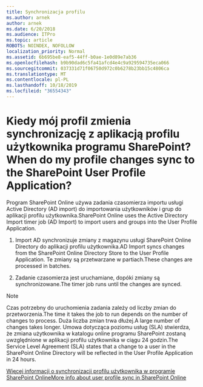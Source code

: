 ```yaml
---
title: Synchronizacja profilu
ms.author: arnek
author: arnek
ms.date: 6/20/2018
ms.audience: ITPro
ms.topic: article
ROBOTS: NOINDEX, NOFOLLOW
localization_priority: Normal
ms.assetid: 6b695be8-eaf5-44ff-b0ae-1e0d89e7ab36
ms.openlocfilehash: b9b90dad6c5fa41afcd4e4c9a929594735eca066
ms.sourcegitcommit: 037331d71f06750d972c0b6278b23bb15c4806ca
ms.translationtype: MT
ms.contentlocale: pl-PL
ms.lasthandoff: 10/18/2019
ms.locfileid: "36554343"
---
```

# <a name="when-do-my-profile-changes-sync-to-the-sharepoint-user-profile-application"></a><span data-ttu-id="f65d9-102">Kiedy mój profil zmienia synchronizację z aplikacją profilu użytkownika programu SharePoint?</span><span class="sxs-lookup"><span data-stu-id="f65d9-102">When do my profile changes sync to the SharePoint User Profile Application?</span></span>

<span data-ttu-id="f65d9-103">Program SharePoint Online używa zadania czasomierza importu usługi Active Directory (AD import) do importowania użytkowników i grup do aplikacji profilu użytkownika.</span><span class="sxs-lookup"><span data-stu-id="f65d9-103">SharePoint Online uses the Active Directory Import timer job (AD Import) to import users and groups into the User Profile Application.</span></span> 
  
1. <span data-ttu-id="f65d9-104">Import AD synchronizuje zmiany z magazynu usługi SharePoint Online Directory do aplikacji profilu użytkownika.</span><span class="sxs-lookup"><span data-stu-id="f65d9-104">AD Import syncs changes from the SharePoint Online Directory Store to the User Profile Application.</span></span> <span data-ttu-id="f65d9-105">Te zmiany są przetwarzane w partiach.</span><span class="sxs-lookup"><span data-stu-id="f65d9-105">These changes are processed in batches.</span></span>
    
2. <span data-ttu-id="f65d9-106">Zadanie czasomierza jest uruchamiane, dopóki zmiany są synchronizowane.</span><span class="sxs-lookup"><span data-stu-id="f65d9-106">The timer job runs until the changes are synced.</span></span>
    
> [!NOTE]
> <span data-ttu-id="f65d9-107">Czas potrzebny do uruchomienia zadania zależy od liczby zmian do przetworzenia.</span><span class="sxs-lookup"><span data-stu-id="f65d9-107">The time it takes the job to run depends on the number of changes to process.</span></span> <span data-ttu-id="f65d9-108">Duża liczba zmian trwa dłużej.</span><span class="sxs-lookup"><span data-stu-id="f65d9-108">A large number of changes takes longer.</span></span> <span data-ttu-id="f65d9-109">Umowa dotycząca poziomu usług (SLA) stwierdza, że zmiana użytkownika w katalogu online programu SharePoint zostaną uwzględnione w aplikacji profilu użytkownika w ciągu 24 godzin.</span><span class="sxs-lookup"><span data-stu-id="f65d9-109">The Service Level Agreement (SLA) states that a change to a user in the SharePoint Online Directory will be reflected in the User Profile Application in 24 hours.</span></span> 
  
[<span data-ttu-id="f65d9-110">Więcej informacji o synchronizacji profilu użytkownika w programie SharePoint Online</span><span class="sxs-lookup"><span data-stu-id="f65d9-110">More info about user profile sync in SharePoint Online</span></span>](https://go.microsoft.com/fwlink/?linkid=875671)
  

